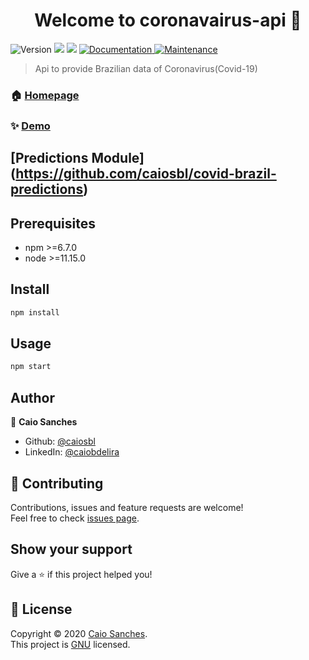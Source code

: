 <h1 align="center">Welcome to coronavairus-api 👋</h1>
<p>
  <img alt="Version" src="https://img.shields.io/badge/version-0.0.1-blue.svg?cacheSeconds=2592000" />
  <img src="https://img.shields.io/badge/npm-%3E%3D6.7.0-blue.svg" />
  <img src="https://img.shields.io/badge/node-%3E%3D11.15.0-blue.svg" />
  <a href="https://github.com/caiosbl/coronavairus-api#readme" target="_blank">
    <img alt="Documentation" src="https://img.shields.io/badge/documentation-yes-brightgreen.svg" />
  </a>
  <a href="https://github.com/caiosbl/coronavairus-api/graphs/commit-activity" target="_blank">
    <img alt="Maintenance" src="https://img.shields.io/badge/Maintained%3F-yes-green.svg" />
  </a>

</p>

> Api to provide Brazilian data of Coronavirus(Covid-19)

### 🏠 [Homepage](https://github.com/caiosbl/coronavairus-api#readme)

### ✨ [Demo](https://coronavairus.herokuapp.com/)

## [Predictions Module] (https://github.com/caiosbl/covid-brazil-predictions)

## Prerequisites

- npm >=6.7.0
- node >=11.15.0

## Install

```sh
npm install
```

## Usage

```sh
npm start
```

## Author

👤 **Caio Sanches**

* Github: [@caiosbl](https://github.com/caiosbl)
* LinkedIn: [@caiobdelira](https://linkedin.com/in/caiobdelira)

## 🤝 Contributing

Contributions, issues and feature requests are welcome!<br />Feel free to check [issues page](https://github.com/caiosbl/coronavairus-api/issues). 

## Show your support

Give a ⭐️ if this project helped you!

## 📝 License

Copyright © 2020 [Caio Sanches](https://github.com/caiosbl).<br />
This project is [GNU](https://github.com/caiosbl/coronavairus-api/blob/master/LICENSE) licensed.

